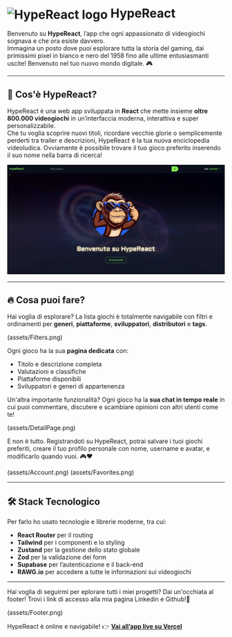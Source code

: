 <h1>
  <img src="src/assets/favicon.ico" alt="HypeReact logo" width="50" style="vertical-align: middle;" />
  HypeReact
</h1>

Benvenuto su **HypeReact**, l’app che ogni appassionato di videogiochi sognava e che ora esiste davvero.  
Immagina un posto dove puoi esplorare tutta la storia del gaming, dai primissimi pixel in bianco e nero del 1958 fino alle ultime entusiasmanti uscite!
Benvenuto nel tuo nuovo mondo digitale. 🎮

---

## 🎯 Cos'è HypeReact?

HypeReact è una web app sviluppata in **React** che mette insieme **oltre 800.000 videogiochi** in un’interfaccia moderna, interattiva e super personalizzabile.  
Che tu voglia scoprire nuovi titoli, ricordare vecchie glorie o semplicemente perderti tra trailer e descrizioni, HypeReact è la tua nuova enciclopedia videoludica.
Ovviamente è possibile trovare il tuo gioco preferito inserendo il suo nome nella barra di ricerca!

![Header della homepage](src/assets/Homepage.png)

---

## 🔥 Cosa puoi fare?

Hai voglia di esplorare? La lista giochi è totalmente navigabile con filtri e ordinamenti per **generi**, **piattaforme**, **sviluppatori**, **distributori** e **tags**.

(assets/Filters.png)

Ogni gioco ha la sua **pagina dedicata** con:
- Titolo e descrizione completa
- Valutazioni e classifiche
- Piattaforme disponibili
- Sviluppatori e generi di appartenenza

Un'altra importante funzionalità?
Ogni gioco ha la **sua chat in tempo reale** in cui puoi commentare, discutere e scambiare opinioni con altri utenti come te! 

(assets/DetailPage.png)

E non è tutto. Registrandoti su HypeReact, potrai salvare i tuoi giochi preferiti, creare il tuo profilo personale con nome, username e avatar, e modificarlo quando vuoi. 🎮❤️

(assets/Account.png)
(assets/Favorites.png)

---

## 🛠️ Stack Tecnologico

Per farlo ho usato tecnologie e librerie moderne, tra cui:

- **React Router** per il routing
- **Tailwind** per i componenti e lo styling
- **Zustand** per la gestione dello stato globale
- **Zod** per la validazione dei form
- **Supabase** per l’autenticazione e il back-end
- **RAWG.io** per accedere a tutte le informazioni sui videogiochi

---

Hai voglia di seguirmi per eplorare tutti i miei progetti? Dai un'occhiata al footer! Trovi i link di accesso alla mia pagina Linkedin e Github!🚀

(assets/Footer.png)

HypeReact è online e navigabile!
👉 [**Vai all’app live su Vercel**](https://hype-react-notaristefano-leonardo.vercel.app)
